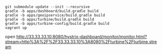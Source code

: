 ```
git submodule update --init --recursive
gradle -b apps/dashboard/build.gradle build
gradle -b apps/geoipservice/build.gradle build
gradle -b apps/turbine/build.gradle build
gradle -b apps/turbine-config/build.gradle build
vagrant up
```

open http://33.33.33.10:8080/hystrix-dashboard/monitor/monitor.html?stream=http%3A%2F%2F33.33.33.10%3A8080%2Fturbine%2Fturbine.stream
